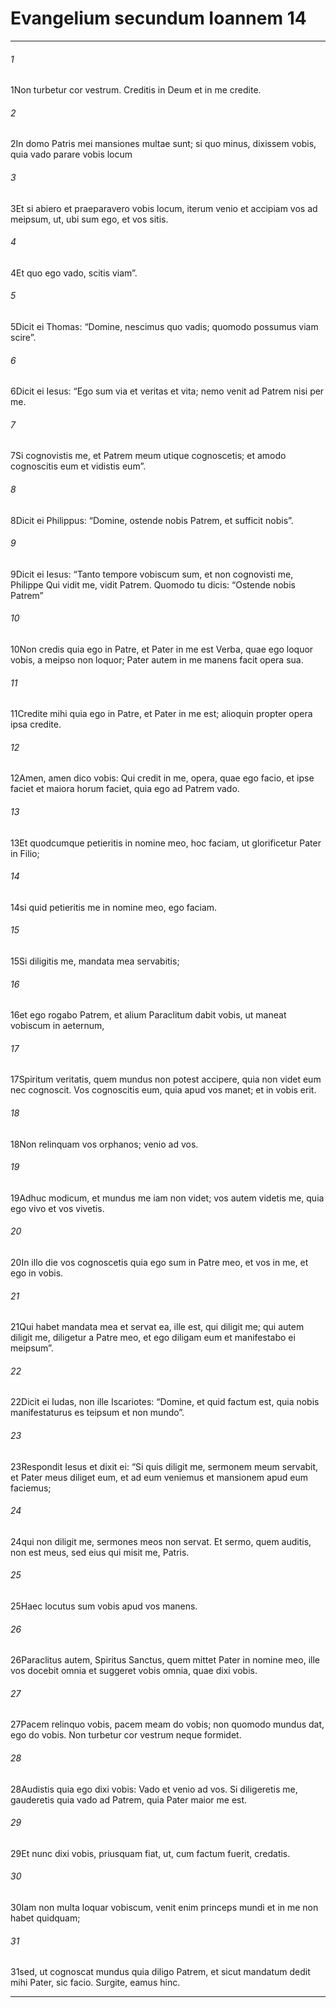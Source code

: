 
# Evangelium secundum Ioannem 14
***
###### 1
<span class=vrs>1</span>Non turbetur cor vestrum. Creditis in Deum et in me credite.
###### 2
<span class=vrs>2</span>In domo Patris mei mansiones multae sunt; si quo minus, dixissem vobis, quia vado parare vobis locum
###### 3
<span class=vrs>3</span>Et si abiero et praeparavero vobis locum, iterum venio et accipiam vos ad meipsum, ut, ubi sum ego, et vos sitis.
###### 4
<span class=vrs>4</span>Et quo ego vado, scitis viam”.
###### 5
<span class=vrs>5</span>Dicit ei Thomas: “Domine, nescimus quo vadis; quomodo possumus viam scire”.
###### 6
<span class=vrs>6</span>Dicit ei Iesus: “Ego sum via et veritas et vita; nemo venit ad Patrem nisi per me.
###### 7
<span class=vrs>7</span>Si cognovistis me, et Patrem meum utique cognoscetis; et amodo cognoscitis eum et vidistis eum”.
###### 8
<span class=vrs>8</span>Dicit ei Philippus: “Domine, ostende nobis Patrem, et sufficit nobis”.
###### 9
<span class=vrs>9</span>Dicit ei Iesus: “Tanto tempore vobiscum sum, et non cognovisti me, Philippe Qui vidit me, vidit Patrem. Quomodo tu dicis: “Ostende nobis Patrem”
###### 10
<span class=vrs>10</span>Non credis quia ego in Patre, et Pater in me est Verba, quae ego loquor vobis, a meipso non loquor; Pater autem in me manens facit opera sua.
###### 11
<span class=vrs>11</span>Credite mihi quia ego in Patre, et Pater in me est; alioquin propter opera ipsa credite.
###### 12
<span class=vrs>12</span>Amen, amen dico vobis: Qui credit in me, opera, quae ego facio, et ipse faciet et maiora horum faciet, quia ego ad Patrem vado.
###### 13
<span class=vrs>13</span>Et quodcumque petieritis in nomine meo, hoc faciam, ut glorificetur Pater in Filio;
###### 14
<span class=vrs>14</span>si quid petieritis me in nomine meo, ego faciam.
###### 15
<span class=vrs>15</span>Si diligitis me, mandata mea servabitis;
###### 16
<span class=vrs>16</span>et ego rogabo Patrem, et alium Paraclitum dabit vobis, ut maneat vobiscum in aeternum,
###### 17
<span class=vrs>17</span>Spiritum veritatis, quem mundus non potest accipere, quia non videt eum nec cognoscit. Vos cognoscitis eum, quia apud vos manet; et in vobis erit.
###### 18
<span class=vrs>18</span>Non relinquam vos orphanos; venio ad vos.
###### 19
<span class=vrs>19</span>Adhuc modicum, et mundus me iam non videt; vos autem videtis me, quia ego vivo et vos vivetis.
###### 20
<span class=vrs>20</span>In illo die vos cognoscetis quia ego sum in Patre meo, et vos in me, et ego in vobis.
###### 21
<span class=vrs>21</span>Qui habet mandata mea et servat ea, ille est, qui diligit me; qui autem diligit me, diligetur a Patre meo, et ego diligam eum et manifestabo ei meipsum”.
###### 22
<span class=vrs>22</span>Dicit ei Iudas, non ille Iscariotes: “Domine, et quid factum est, quia nobis manifestaturus es teipsum et non mundo”.
###### 23
<span class=vrs>23</span>Respondit Iesus et dixit ei: “Si quis diligit me, sermonem meum servabit, et Pater meus diliget eum, et ad eum veniemus et mansionem apud eum faciemus;
###### 24
<span class=vrs>24</span>qui non diligit me, sermones meos non servat. Et sermo, quem auditis, non est meus, sed eius qui misit me, Patris.
###### 25
<span class=vrs>25</span>Haec locutus sum vobis apud vos manens.
###### 26
<span class=vrs>26</span>Paraclitus autem, Spiritus Sanctus, quem mittet Pater in nomine meo, ille vos docebit omnia et suggeret vobis omnia, quae dixi vobis.
###### 27
<span class=vrs>27</span>Pacem relinquo vobis, pacem meam do vobis; non quomodo mundus dat, ego do vobis. Non turbetur cor vestrum neque formidet.
###### 28
<span class=vrs>28</span>Audistis quia ego dixi vobis: Vado et venio ad vos. Si diligeretis me, gauderetis quia vado ad Patrem, quia Pater maior me est.
###### 29
<span class=vrs>29</span>Et nunc dixi vobis, priusquam fiat, ut, cum factum fuerit, credatis.
###### 30
<span class=vrs>30</span>Iam non multa loquar vobiscum, venit enim princeps mundi et in me non habet quidquam;
###### 31
<span class=vrs>31</span>sed, ut cognoscat mundus quia diligo Patrem, et sicut mandatum dedit mihi Pater, sic facio. Surgite, eamus hinc.
***
